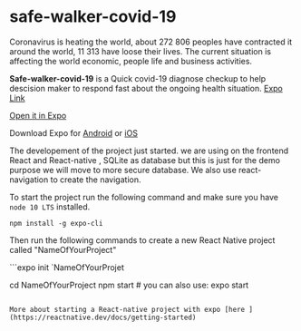 # safe-walker-covid-19
Coronavirus is heating the world, about 272 806 peoples have contracted it around the world, 11 313 have loose their lives.
The current situation is affecting the world economic, people life and business activities. 

**Safe-walker-covid-19** is a  Quick covid-19 diagnose checkup to help descision maker to respond fast about the ongoing health situation.
[Expo Link]( https://expo.io/--/to-exp/exp%3A%2F%2Fexp.host%2F%40cloudmonde%2Fsafe_walker_covid_19)

 [Open it in Expo]( https://expo.io/--/to-exp/exp%3A%2F%2Fexp.host%2F%40cloudmonde%2Fsafe_walker_covid_19)
       
 Download Expo for [Android](http://bit.ly/2bZq5ew) or [iOS](http://apple.co/2c6HMtp)
 
 The developement of the project just started.
 we are using on the frontend React and React-native , SQLite as database but this is just for the demo purpose  we will move to more secure database. We also use react-navigation to create the navigation.
 
To start the project run the following command and make sure you have ```node 10 LTS``` installed.

```npm install -g expo-cli```

Then run the following commands to create a new React Native project called "NameOfYourProject"

```expo init `NameOfYourProjet

cd NameOfYourProject
npm start # you can also use: expo start
```

More about starting a React-native project with expo [here ](https://reactnative.dev/docs/getting-started)

